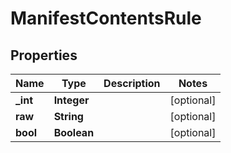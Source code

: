 
# ManifestContentsRule

## Properties
Name | Type | Description | Notes
------------ | ------------- | ------------- | -------------
**_int** | **Integer** |  |  [optional]
**raw** | **String** |  |  [optional]
**bool** | **Boolean** |  |  [optional]



